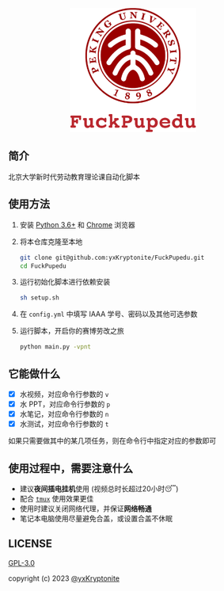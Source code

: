 <div align=center><img src="assets/icon-transparent.png" height=250></div>

## 简介

北京大学新时代劳动教育理论课自动化脚本

## 使用方法

1. 安装 [Python 3.6+](https://www.python.org/downloads/) 和 [Chrome](https://www.google.cn/intl/zh-CN/chrome/) 浏览器
2. 将本仓库克隆至本地
   
    ```bash
    git clone git@github.com:yxKryptonite/FuckPupedu.git
    cd FuckPupedu
    ```

3. 运行初始化脚本进行依赖安装
   
    ```bash
    sh setup.sh
    ```

4. 在 `config.yml` 中填写 IAAA 学号、密码以及其他可选参数
5. 运行脚本，开启你的赛博劳改之旅

    ```bash
    python main.py -vpnt
    ```

## 它能做什么

- [x] 水视频，对应命令行参数的 `v`
- [x] 水 PPT，对应命令行参数的 `p`
- [x] 水笔记，对应命令行参数的 `n`
- [x] 水测试，对应命令行参数的 `t`

如果只需要做其中的某几项任务，则在命令行中指定对应的参数即可

## 使用过程中，需要注意什么

- 建议**夜间插电挂机**使用 (视频总时长超过20小时😴)
- 配合 [`tmux`](https://github.com/tmux/tmux) 使用效果更佳
- 使用时建议关闭网络代理，并保证**网络畅通**
- 笔记本电脑使用尽量避免合盖，或设置合盖不休眠

## LICENSE

[GPL-3.0](https://github.com/yxKryptonite/FuckPupedu/blob/master/LICENSE)

copyright (c) 2023 [@yxKryptonite](https://github.com/yxKryptonite)